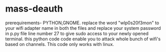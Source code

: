# mass-deauth
prerequirements- PYTHON,GNOME.
replace the word "wlp0s20f3mon" to your wifi adapter name in both the files and replace your system password in p.py file line number 27 to give sudo access to your newly opened terminal.
this python code code enable you to attack whole bunch of wifi's based on channels.
This code only works with linux.

